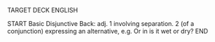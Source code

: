 TARGET DECK
ENGLISH

START
Basic
Disjunctive
Back: adj. 1 involving separation. 2 (of a conjunction) expressing an alternative, e.g. Or in is it wet or dry?
END
